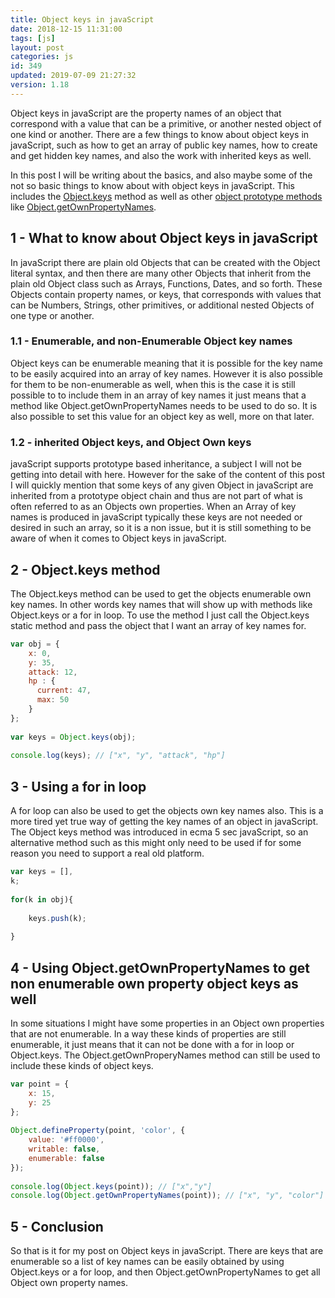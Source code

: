 ```yaml
---
title: Object keys in javaScript
date: 2018-12-15 11:31:00
tags: [js]
layout: post
categories: js
id: 349
updated: 2019-07-09 21:27:32
version: 1.18
---
```


Object keys in javaScript are the property names of an object that correspond with a value that can be a primitive, or another nested object of one kind or another. There are a few things to know about object keys in javaScript, such as how to get an array of public key names, how to create and get hidden key names, and also the work with inherited keys as well. 

In this post I will be writing about the basics, and also maybe some of the not so basic things to know about with object keys in javaScript. This includes the [Object.keys](https://developer.mozilla.org/en-US/docs/Web/JavaScript/Reference/Global_Objects/Object/keys) method as well as other [object prototype methods](https://developer.mozilla.org/en-US/docs/Web/JavaScript/Reference/Global_Objects/Object) like [Object.getOwnPropertyNames](https://developer.mozilla.org/en-US/docs/Web/JavaScript/Reference/Global_Objects/Object/getOwnPropertyNames).

<!-- more -->

## 1 - What to know about Object keys in javaScript

In javaScript there are plain old Objects that can be created with the Object literal syntax, and then there are many other Objects that inherit from the plain old Object class such as Arrays, Functions, Dates, and so forth. These Objects contain property names, or keys, that corresponds with values that can be Numbers, Strings, other primitives, or additional nested Objects of one type or another. 

### 1.1 - Enumerable, and non-Enumerable Object key names

Object keys can be enumerable meaning that it is possible for the key name to be easily acquired into an array of key names. However it is also possible for them to be non-enumerable as well, when this is the case it is still possible to to include them in an array of key names it just means that a method like Object.getOwnPropertyNames needs to be used to do so. It is also possible to set this value for an object key as well, more on that later.

### 1.2 - inherited Object keys, and Object Own keys

javaScript supports prototype based inheritance, a subject I will not be getting into detail with here. However for the sake of the content of this post I will quickly mention that some keys of any given Object in javaScript are inherited from a prototype object chain and thus are not part of what is often referred to as an Objects own properties. When an Array of key names is produced in javaScript typically these keys are not needed or desired in such an array, so it is a non issue, but it is still something to be aware of when it comes to Object keys in javaScript.

## 2 - Object.keys method

The Object.keys method can be used to get the objects enumerable own key names. In other words key names that will show up with methods like Object.keys or a for in loop. To use the method I just call the Object.keys static method and pass the object that I want an array of key names for.

```js
var obj = {
    x: 0,
    y: 35,
    attack: 12,
    hp : {
      current: 47,
      max: 50
    }
};
 
var keys = Object.keys(obj);
 
console.log(keys); // ["x", "y", "attack", "hp"]
```

## 3 - Using a for in loop

A for loop can also be used to get the objects own key names also. This is a more tired yet true way of getting the key names of an object in javaScript. The Object keys method was introduced in ecma 5 sec javaScript, so an alternative method such as this might only need to be used if for some reason you need to support a real old platform.

```js
var keys = [],
k;
 
for(k in obj){
 
    keys.push(k);
 
}
```

## 4 - Using Object.getOwnPropertyNames to get non enumerable own property object keys as well

In some situations I might have some properties in an Object own properties that are not enumerable. In a way these kinds of properties are still enumerable, it just means that it can not be done with a for in loop or Object.keys. The Object.getOwnProperyNames method can still be used to include these kinds of object keys.

```js
var point = {
    x: 15,
    y: 25
};
 
Object.defineProperty(point, 'color', {
    value: '#ff0000',
    writable: false,
    enumerable: false
});
 
console.log(Object.keys(point)); // ["x","y"]
console.log(Object.getOwnPropertyNames(point)); // ["x", "y", "color"]
```

## 5 - Conclusion

So that is it for my post on Object keys in javaScript. There are keys that are enumerable so a list of key names can be easily obtained by using Object.keys or a for loop, and then Object.getOwnPropertyNames to get all Object own property names.
